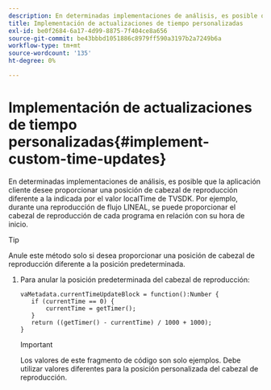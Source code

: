 ```yaml
---
description: En determinadas implementaciones de análisis, es posible que la aplicación cliente desee proporcionar una posición de cabezal de reproducción diferente a la indicada por el valor localTime de TVSDK. Por ejemplo, durante una reproducción de flujo LINEAL, se puede proporcionar el cabezal de reproducción de cada programa en relación con su hora de inicio.
title: Implementación de actualizaciones de tiempo personalizadas
exl-id: be0f2684-6a17-4d99-8875-7f404ce8a656
source-git-commit: be43bbbd1051886c8979ff590a3197b2a7249b6a
workflow-type: tm+mt
source-wordcount: '135'
ht-degree: 0%

---
```


# Implementación de actualizaciones de tiempo personalizadas{#implement-custom-time-updates}

En determinadas implementaciones de análisis, es posible que la aplicación cliente desee proporcionar una posición de cabezal de reproducción diferente a la indicada por el valor localTime de TVSDK. Por ejemplo, durante una reproducción de flujo LINEAL, se puede proporcionar el cabezal de reproducción de cada programa en relación con su hora de inicio.

>[!TIP]
>
>Anule este método solo si desea proporcionar una posición de cabezal de reproducción diferente a la posición predeterminada.

1. Para anular la posición predeterminada del cabezal de reproducción:

   ```
   vaMetadata.currentTimeUpdateBlock = function():Number { 
      if (currentTime == 0) { 
          currentTime = getTimer(); 
      } 
      return ((getTimer() - currentTime) / 1000 + 1000); 
   }
   ```

   >[!IMPORTANT]
   >
   >Los valores de este fragmento de código son solo ejemplos. Debe utilizar valores diferentes para la posición personalizada del cabezal de reproducción.
